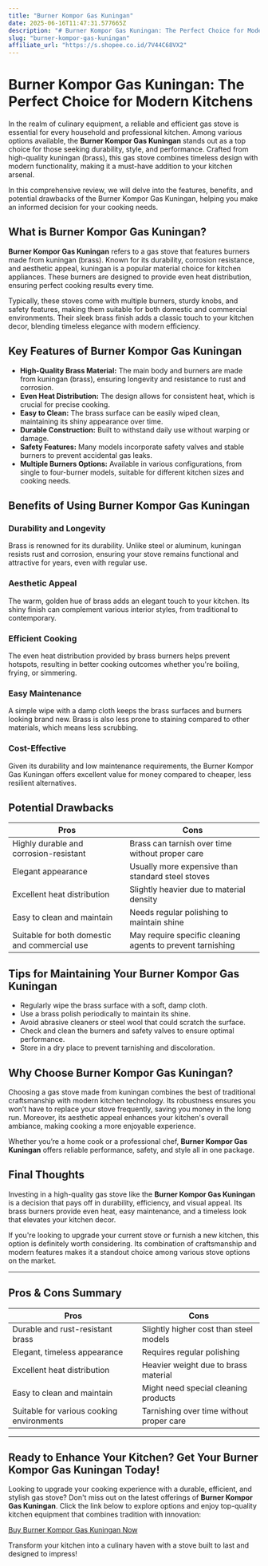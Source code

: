 ```yaml
---
title: "Burner Kompor Gas Kuningan"
date: 2025-06-16T11:47:31.577665Z
description: "# Burner Kompor Gas Kuningan: The Perfect Choice for Modern Kitchens..."
slug: "burner-kompor-gas-kuningan"
affiliate_url: "https://s.shopee.co.id/7V44C68VX2"
---
```

# Burner Kompor Gas Kuningan: The Perfect Choice for Modern Kitchens

In the realm of culinary equipment, a reliable and efficient gas stove is essential for every household and professional kitchen. Among various options available, the **Burner Kompor Gas Kuningan** stands out as a top choice for those seeking durability, style, and performance. Crafted from high-quality kuningan (brass), this gas stove combines timeless design with modern functionality, making it a must-have addition to your kitchen arsenal.

In this comprehensive review, we will delve into the features, benefits, and potential drawbacks of the Burner Kompor Gas Kuningan, helping you make an informed decision for your cooking needs.

## What is Burner Kompor Gas Kuningan?

**Burner Kompor Gas Kuningan** refers to a gas stove that features burners made from kuningan (brass). Known for its durability, corrosion resistance, and aesthetic appeal, kuningan is a popular material choice for kitchen appliances. These burners are designed to provide even heat distribution, ensuring perfect cooking results every time.

Typically, these stoves come with multiple burners, sturdy knobs, and safety features, making them suitable for both domestic and commercial environments. Their sleek brass finish adds a classic touch to your kitchen decor, blending timeless elegance with modern efficiency.

## Key Features of Burner Kompor Gas Kuningan

- **High-Quality Brass Material:** The main body and burners are made from kuningan (brass), ensuring longevity and resistance to rust and corrosion.
- **Even Heat Distribution:** The design allows for consistent heat, which is crucial for precise cooking.
- **Easy to Clean:** The brass surface can be easily wiped clean, maintaining its shiny appearance over time.
- **Durable Construction:** Built to withstand daily use without warping or damage.
- **Safety Features:** Many models incorporate safety valves and stable burners to prevent accidental gas leaks.
- **Multiple Burners Options:** Available in various configurations, from single to four-burner models, suitable for different kitchen sizes and cooking needs.

## Benefits of Using Burner Kompor Gas Kuningan

### Durability and Longevity
Brass is renowned for its durability. Unlike steel or aluminum, kuningan resists rust and corrosion, ensuring your stove remains functional and attractive for years, even with regular use.

### Aesthetic Appeal
The warm, golden hue of brass adds an elegant touch to your kitchen. Its shiny finish can complement various interior styles, from traditional to contemporary.

### Efficient Cooking
The even heat distribution provided by brass burners helps prevent hotspots, resulting in better cooking outcomes whether you're boiling, frying, or simmering.

### Easy Maintenance
A simple wipe with a damp cloth keeps the brass surfaces and burners looking brand new. Brass is also less prone to staining compared to other materials, which means less scrubbing.

### Cost-Effective
Given its durability and low maintenance requirements, the Burner Kompor Gas Kuningan offers excellent value for money compared to cheaper, less resilient alternatives.

## Potential Drawbacks

| Pros                                     | Cons                                            |
|------------------------------------------|------------------------------------------------|
| Highly durable and corrosion-resistant | Brass can tarnish over time without proper care |
| Elegant appearance                      | Usually more expensive than standard steel stoves |
| Excellent heat distribution             | Slightly heavier due to material density     |
| Easy to clean and maintain              | Needs regular polishing to maintain shine   |
| Suitable for both domestic and commercial use | May require specific cleaning agents to prevent tarnishing |

## Tips for Maintaining Your Burner Kompor Gas Kuningan

- Regularly wipe the brass surface with a soft, damp cloth.
- Use a brass polish periodically to maintain its shine.
- Avoid abrasive cleaners or steel wool that could scratch the surface.
- Check and clean the burners and safety valves to ensure optimal performance.
- Store in a dry place to prevent tarnishing and discoloration.

## Why Choose Burner Kompor Gas Kuningan?

Choosing a gas stove made from kuningan combines the best of traditional craftsmanship with modern kitchen technology. Its robustness ensures you won’t have to replace your stove frequently, saving you money in the long run. Moreover, its aesthetic appeal enhances your kitchen's overall ambiance, making cooking a more enjoyable experience.

Whether you’re a home cook or a professional chef, **Burner Kompor Gas Kuningan** offers reliable performance, safety, and style all in one package.

## Final Thoughts

Investing in a high-quality gas stove like the **Burner Kompor Gas Kuningan** is a decision that pays off in durability, efficiency, and visual appeal. Its brass burners provide even heat, easy maintenance, and a timeless look that elevates your kitchen decor.

If you're looking to upgrade your current stove or furnish a new kitchen, this option is definitely worth considering. Its combination of craftsmanship and modern features makes it a standout choice among various stove options on the market.

---

## Pros & Cons Summary

| Pros                                    | Cons                                        |
|-----------------------------------------|--------------------------------------------|
| Durable and rust-resistant brass      | Slightly higher cost than steel models   |
| Elegant, timeless appearance           | Requires regular polishing               |
| Excellent heat distribution            | Heavier weight due to brass material     |
| Easy to clean and maintain             | Might need special cleaning products    |
| Suitable for various cooking environments| Tarnishing over time without proper care|

---

## Ready to Enhance Your Kitchen? Get Your Burner Kompor Gas Kuningan Today!

Looking to upgrade your cooking experience with a durable, efficient, and stylish gas stove? Don't miss out on the latest offerings of **Burner Kompor Gas Kuningan**. Click the link below to explore options and enjoy top-quality kitchen equipment that combines tradition with innovation:

[Buy Burner Kompor Gas Kuningan Now](https://s.shopee.co.id/7V44C68VX2)

Transform your kitchen into a culinary haven with a stove built to last and designed to impress!